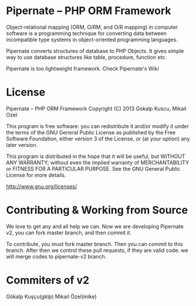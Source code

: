 Pipernate – PHP ORM Framework
=========

Object-relational mapping (ORM, O/RM, and O/R mapping) in computer software is a programming technique for converting data between incompatible type systems in object-oriented programming languages.

Pipernate converts structures of database to PHP Objects. It gives simple way to use database structures like table, procedure, function etc.

Pipernate is too lightweight framework.
Check Pipernate's Wiki

License
==========

Pipernate – PHP ORM Framework Copyright (C) 2013  Gokalp Kuscu, Mikail Ozel

This program is free software: you can redistribute it and/or modify it under the terms of the GNU General Public License as published by the Free Software Foundation, either version 3 of the License, or (at your option) any later version.

This program is distributed in the hope that it will be useful, but WITHOUT ANY WARRANTY; without even the implied warranty of MERCHANTABILITY or FITNESS FOR A PARTICULAR PURPOSE.  See the GNU General Public License for more details.

http://www.gnu.org/licenses/

Contributing & Working from Source
======================================

We love to get any and all help we can. Now we are developing Pipernate v2, you can fork master branch, and then commit it.

To contribute, you must fork master branch. Then you can commit to this branch. After then we control these pull requests, if they are valid code. we will merge codes to pipernate-v2 branch.

Commiters of v2
===============

Gökalp Kuşçu(gklp)
Mikail Özel(mike)
